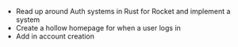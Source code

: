 - Read up around Auth systems in Rust for Rocket and implement a system
- Create a hollow homepage for when a user logs in
- Add in account creation 

